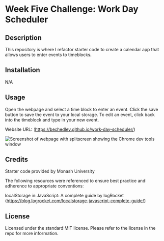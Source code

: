 # Week Five Challenge: Work Day Scheduler

## Description

This repository is where I refactor starter code to create a calendar app that allows users to enter events to timeblocks.

## Installation

N/A

## Usage

Open the webpage and select a time block to enter an event. Click the save button to save the event to your local storage. To edit an event, click back into the timeblock and type in your new event.

Website URL: (https://bechedley.github.io/work-day-scheduler/)


![Screenshot of webpage with splitscreen showing the Chrome dev tools window](assets/images/scheduler-screenshot.jpeg)
    

## Credits

Starter code provided by Monash University

The following resources were referenced to ensure best practice and adherence to appropriate conventions:

localStorage in JavaScript: A complete guide by logRocket (https://blog.logrocket.com/localstorage-javascript-complete-guide/)

## License

Licensed under the standard MIT license. Please refer to the license in the repo for more information.